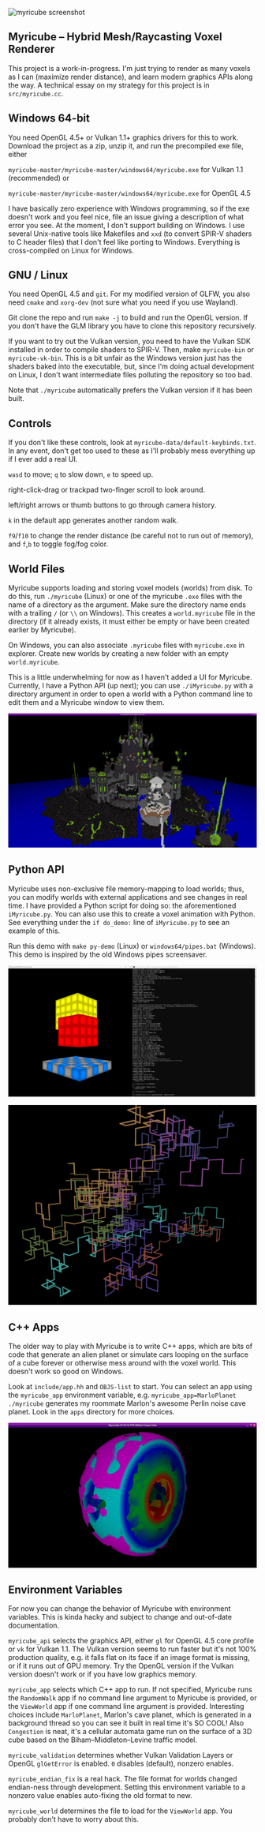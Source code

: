 ![myricube screenshot](./screenshots/RandomWalk.png)

## Myricube – Hybrid Mesh/Raycasting Voxel Renderer

This project is a work-in-progress. I'm just trying to render as many
voxels as I can (maximize render distance), and learn modern graphics
APIs along the way.  A technical essay on my strategy for this project
is in `src/myricube.cc`.

## Windows 64-bit

You need OpenGL 4.5+ or Vulkan 1.1+ graphics drivers for this to
work. Download the project as a zip, unzip it, and run the precompiled
exe file, either

`myricube-master/myricube-master/windows64/myricube.exe` for Vulkan 1.1
(recommended) or

`myricube-master/myricube-master/windows64/myricube.exe` for OpenGL 4.5

I have basically zero experience with Windows programming, so if the
exe doesn't work and you feel nice, file an issue giving a description
of what error you see. At the moment, I don't support building on
Windows. I use several Unix-native tools like Makefiles and `xxd`
(to convert SPIR-V shaders to C header files) that I don't feel
like porting to Windows. Everything is cross-compiled on Linux for Windows.

## GNU / Linux

You need OpenGL 4.5 and `git`. For my modified version of
GLFW, you also need `cmake` and `xorg-dev` (not sure what you need
if you use Wayland).

Git clone the repo and run `make -j` to build and run the OpenGL
version. If you don't have the GLM library you have to clone this
repository recursively.

If you want to try out the Vulkan version, you need to have the
Vulkan SDK installed in order to compile shaders to SPIR-V. Then,
make `myricube-bin` or `myricube-vk-bin`. This is a bit unfair
as the Windows version just has the shaders baked into the executable,
but, since I'm doing actual development on Linux, I don't want
intermediate files polluting the repository so too bad.

Note that `./myricube` automatically prefers the Vulkan version if it
has been built.

## Controls

If you don't like these controls, look at `myricube-data/default-keybinds.txt`.
In any event, don't get too used to these as I'll probably mess everything up
if I ever add a real UI.

`wasd` to move; `q` to slow down, `e` to speed up.

right-click-drag or trackpad two-finger scroll to look around.

left/right arrows or thumb buttons to go through camera history.

`k` in the default app generates another random walk.

`f9`/`f10` to change the render distance (be careful not to run out of memory),
and `f`,`b` to toggle fog/fog color.

## World Files

Myricube supports loading and storing voxel models (worlds) from disk.
To do this, run `./myricube` (Linux) or one of the myricube `.exe` files
with the name of a directory as the argument. Make sure the directory
name ends with a trailing `/` (or `\\` on Windows). This creates a
`world.myricube` file in the directory (if it already exists, it must
either be empty or have been created earlier by Myricube).

On Windows, you can also associate `.myricube` files with
`myricube.exe` in explorer. Create new worlds by creating a new
folder with an empty `world.myricube`.

This is a little underwhelming for now as I haven't added a UI for
Myricube. Currently, I have a Python API (up next); you can use
`./iMyricube.py` with a directory argument in order to open a world
with a Python command line to edit them and a Myricube window to view
them.

![castle screenshot](./screenshots/StolenFromMarlon.png)

## Python API

Myricube uses non-exclusive file memory-mapping to load worlds; thus,
you can modify worlds with external applications and see changes
in real time. I have provided a Python script for doing so: the
aforementioned `iMyricube.py`. You can also use this to create
a voxel animation with Python. See everything under the `if do_demo:`
line of `iMyricube.py` to see an example of this.

Run this demo with `make py-demo` (Linux) or `windows64/pipes.bat`
(Windows). This demo is inspired by the old Windows pipes screensaver.

![iMyricube.py screenshot](./screenshots/iMyricube.png)

![Pipes screensaver in Myricube](./screenshots/pipes.png)

## C++ Apps

The older way to play with Myricube is to write C++ apps, which are
bits of code that generate an alien planet or simulate cars looping on
the surface of a cube forever or otherwise mess around with the voxel
world. This doesn't work so good on Windows.

Look at `include/app.hh` and `OBJS-list` to start. You can select an
app using the `myricube_app` environment variable,
e.g. `myricube_app=MarloPlanet ./myricube` generates my <!--
brilliant, knockout GORGEOUS --> roommate Marlon's awesome Perlin
noise cave planet. Look in the `apps` directory for more choices.

![Marlon's Planet](./screenshots/MarloPlanet.png)

## Environment Variables

For now you can change the behavior of Myricube with environment
variables. This is kinda hacky and subject to change and out-of-date
documentation.

`myricube_api` selects the graphics API, either `gl` for OpenGL 4.5
core profile or `vk` for Vulkan 1.1. The Vulkan version seems to run
faster but it's not 100% production quality, e.g. it falls flat on its
face if an image format is missing, or if it runs out of GPU
memory. Try the OpenGL version if the Vulkan version doesn't work
or if you have low graphics memory.

`myricube_app` selects which C++ app to run. If not specified,
Myricube runs the `RandomWalk` app if no command line argument to
Myricube is provided, or the `ViewWorld` app if one command line
argument is provided.  Interesting choices include `MarloPlanet`,
Marlon's cave planet, which is generated in a background thread so you
can see it built in real time it's SO COOL! Also `Congestion` is neat,
it's a cellular automata game run on the surface of a 3D cube based on
the Biham–Middleton–Levine traffic model.

`myricube_validation` determines whether Vulkan Validation Layers or
OpenGL `glGetError` is enabled. `0` disables (default), nonzero
enables.

`myricube_endian_fix` is a real hack. The file format for worlds changed
endian-ness through development. Setting this environment variable to
a nonzero value enables auto-fixing the old format to new.

`myricube_world` determines the file to load for the `ViewWorld` app.
You probably don't have to worry about this.
